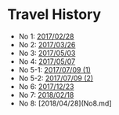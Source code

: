 # Travel History

- No 1: [2017/02/28](No1.md)
- No 2: [2017/03/26](No2.md)
- No 3: [2017/05/03](No3.md)
- No 4: [2017/05/07](No4.md)
- No 5-1: [2017/07/09 (1)](No5-1.md)
- No 5-2: [2017/07/09 (2)](No5-2.md)
- No 6: [2017/12/23](No6.md)
- No 7: [2018/02/18](No7.md)
- No 8: [2018/04/28](No8.md]